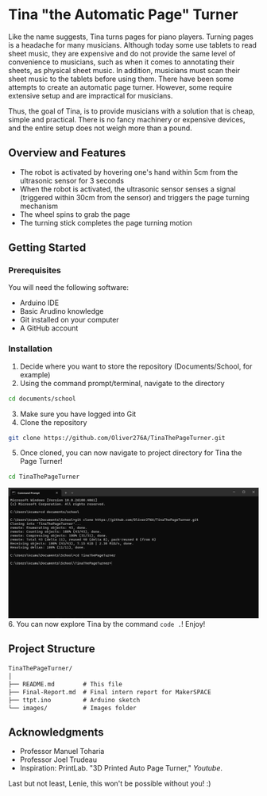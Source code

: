 # Tina "the Automatic Page" Turner

Like the name suggests, Tina turns pages for piano players. Turning pages is a headache for many musicians. Although today some use tablets to read sheet music, they are expensive and do not provide the same level of convenience to musicians, such as when it comes to annotating their sheets, as physical sheet music. In addition, musicians must scan their sheet music to the tablets before using them. There have been some attempts to create an automatic page turner. However, some require extensive setup and are impractical for musicians.

Thus, the goal of Tina, is to provide musicians with a solution that is cheap, simple and practical. There is no fancy machinery or expensive devices, and the entire setup does not weigh more than a pound.

## Overview and Features

- The robot is activated by hovering one's hand within 5cm from the ultrasonic sensor for 3 seconds
- When the robot is activated, the ultrasonic sensor senses a signal (triggered within 30cm from the sensor) and triggers the page turning mechanism
- The wheel spins to grab the page
- The turning stick completes the page turning motion

## Getting Started

### Prerequisites

You will need the following software:
- Arduino IDE
- Basic Arudino knowledge
- Git installed on your computer
- A GitHub account

### Installation

1. Decide where you want to store the repository (Documents/School, for example)
2. Using the command prompt/terminal, navigate to the directory
```bash
cd documents/school
```
3. Make sure you have logged into Git
4. Clone the repository
```bash
git clone https://github.com/Oliver276A/TinaThePageTurner.git
```
5. Once cloned, you can now navigate to project directory for Tina the Page Turner!
```bash
cd TinaThePageTurner
```
![Installation Screenshot](/images/inst.png)
6. You can now explore Tina by the command `code .`! Enjoy!

## Project Structure

```
TinaThePageTurner/
│
├── README.md        # This file
├── Final-Report.md  # Final intern report for MakerSPACE
├── ttpt.ino         # Arduino sketch
└── images/          # Images folder

```

## Acknowledgments

- Professor Manuel Toharia
- Professor Joel Trudeau
- Inspiration: PrintLab. "3D Printed Auto Page Turner," *Youtube*.

Last but not least, Lenie, this won't be possible without you! :)